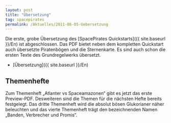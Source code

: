 ```yaml
---
layout: post
title: "Übersetzung"
tag: spacepirates
permalink: /Aktuelles/2011-06-05-Uebersetzung
---
```


Die erste, grobe Übersetzung des [SpacePirates Quickstarts]({{ site.baseurl }}/En) ist abgeschlossen. Das PDF bietet neben dem kompletten Quickstart auch übersetzte Piratenbögen und die Sternenkarte. Es sind auch schon die ersten Texte des Grundregelwerks übersetzt.

- [Übersetzung]({{ site.baseurl }}/En)

## Themenhefte

Zum Themenheft &bdquo;Atlanter vs Spaceamazonen&ldquo; gibt es jetzt das erste Preview-PDF. Desweiteren sind die Themen für die nächsten Hefte bereits festgelegt. Das dritte Themenheft wird die absolut bösen Glukorianer näher beleuchten und das vierte Themenheft trägt den bezeichnenden Namen &bdquo;Banden, Verbrecher und Promis&ldquo;.


